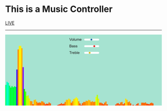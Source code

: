 # This is a Music Controller

[LIVE](https://musicplayer11.netlify.app/)

---

![alt text](https://github.com/barisdevjs/Js-Projects/blob/main/music-controller/screenshots/music.jpg)



 

